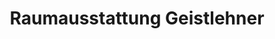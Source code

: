 ---
title: "Raumausstattung Geistlehner"
url: /muenchen/raumausstattung-geistlehner/
shop: Raumausstattung
---
